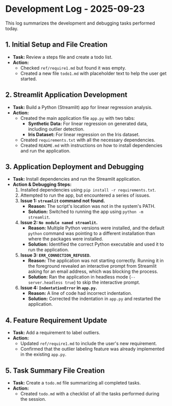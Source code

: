 # Development Log - 2025-09-23

This log summarizes the development and debugging tasks performed today.

## 1. Initial Setup and File Creation

- **Task:** Review a steps file and create a todo list.
- **Action:**
    - Checked `ref/require1.md` but found it was empty.
    - Created a new file `todo1.md` with placeholder text to help the user get started.

## 2. Streamlit Application Development

- **Task:** Build a Python (Streamlit) app for linear regression analysis.
- **Action:**
    - Created the main application file `app.py` with two tabs:
        - **Synthetic Data:** For linear regression on generated data, including outlier detection.
        - **Iris Dataset:** For linear regression on the Iris dataset.
    - Created `requirements.txt` with all the necessary dependencies.
    - Created `README.md` with instructions on how to install dependencies and run the application.

## 3. Application Deployment and Debugging

- **Task:** Install dependencies and run the Streamlit application.
- **Action & Debugging Steps:**
    1.  Installed dependencies using `pip install -r requirements.txt`.
    2.  Attempted to run the app, but encountered a series of issues.
    3.  **Issue 1: `streamlit` command not found.**
        - **Reason:** The script's location was not in the system's PATH.
        - **Solution:** Switched to running the app using `python -m streamlit`.
    4.  **Issue 2: `No module named streamlit`.**
        - **Reason:** Multiple Python versions were installed, and the default `python` command was pointing to a different installation than where the packages were installed.
        - **Solution:** Identified the correct Python executable and used it to run the application.
    5.  **Issue 3: `ERR_CONNECTION_REFUSED`.**
        - **Reason:** The application was not starting correctly. Running it in the foreground revealed an interactive prompt from Streamlit asking for an email address, which was blocking the process.
        - **Solution:** Ran the application in headless mode (`--server.headless true`) to skip the interactive prompt.
    6.  **Issue 4: `IndentationError` in `app.py`.**
        - **Reason:** A line of code had incorrect indentation.
        - **Solution:** Corrected the indentation in `app.py` and restarted the application.

## 4. Feature Requirement Update

- **Task:** Add a requirement to label outliers.
- **Action:**
    - Updated `ref/require1.md` to include the user's new requirement.
    - Confirmed that the outlier labeling feature was already implemented in the existing `app.py`.

## 5. Task Summary File Creation

- **Task:** Create a `todo.md` file summarizing all completed tasks.
- **Action:**
    - Created `todo.md` with a checklist of all the tasks performed during the session.